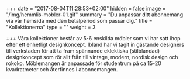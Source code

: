 +++
date = "2017-08-04T11:28:53+02:00"
hidden = false
image = "/img/hemmlis-mobler-01.gif"
summary = "Du anpassar ditt abonnemang via vår hemsida med den betalperiod som passar dig."
title = "Kollektionerna"
type = ""
weight = 3

+++
Våra kollektioner består av 5-6 enskilda möbler som vi har satt ihop efter ett enhetligt designkoncept. Ibland har vi tagit in gästande designers till verkstaden för att ta fram spännande eklektiska (stilblandad) designkoncept som rör allt från till vintage, modern, nordisk design och rokoko. Möblemangen är anpassade för studentrum på ca 15-20 kvadratmeter och återfinnes i abonnemangen.